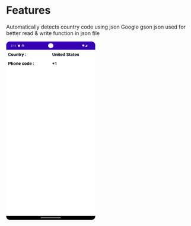 # Features
Automatically detects country code using json
Google gson json used for better read & write function in json file

<a href="https://github.com/Dev-NeeluSingh/Detect-Country-Code-via-Network/blob/master/Screenshot%201.png">
<img alt="Screenshot 1" src="https://github.com/Dev-NeeluSingh/Detect-Country-Code-via-Network/blob/master/Screenshot%201.png" width="240px" height=480px"/>
</a>
